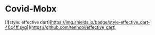 # Covid-Mobx

[![style: effective dart][https://img.shields.io/badge/style-effective_dart-40c4ff.svg]](https://github.com/tenhobi/effective_dart)





